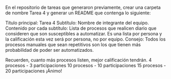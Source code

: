 En el repositorio de tareas que generaron previamente, crear una carpeta de nombre Tarea 4 y generar un README que contenga lo siguiente: 

Título principal: Tarea 4
Subtítulo: Nombre de integrante del equipo. 
Contenido por cada subtítulo: Lista de procesos que realicen diario que consideren que son susceptibles a automatizar. Es una lista por persona y la calificación esta vez será por persona, no por equipo. 
Consejo: Todos los procesos manuales que sean repetitivos son los que tienen más probabilidad de poder ser automatizados.



Recuerden, cuanto más procesos listen, mejor calificación tendrán.
4 procesos - 3 participaciones
10 procesos - 10 participaciones
15 procesos - 20 participaciones
¡Ánimo!

